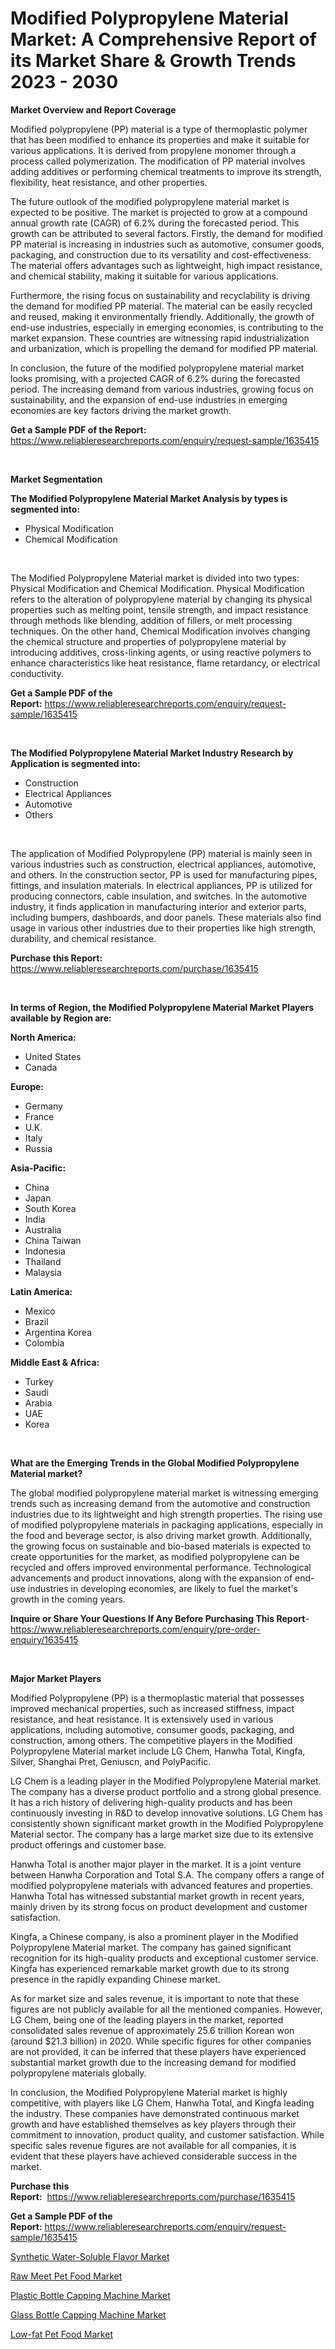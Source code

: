 <p><h1>Modified Polypropylene Material Market: A Comprehensive Report of its Market Share & Growth Trends 2023 - 2030</h1></p><p><strong>Market Overview and Report Coverage</strong></p>
<p><p>Modified polypropylene (PP) material is a type of thermoplastic polymer that has been modified to enhance its properties and make it suitable for various applications. It is derived from propylene monomer through a process called polymerization. The modification of PP material involves adding additives or performing chemical treatments to improve its strength, flexibility, heat resistance, and other properties.</p><p>The future outlook of the modified polypropylene material market is expected to be positive. The market is projected to grow at a compound annual growth rate (CAGR) of 6.2% during the forecasted period. This growth can be attributed to several factors. Firstly, the demand for modified PP material is increasing in industries such as automotive, consumer goods, packaging, and construction due to its versatility and cost-effectiveness. The material offers advantages such as lightweight, high impact resistance, and chemical stability, making it suitable for various applications.</p><p>Furthermore, the rising focus on sustainability and recyclability is driving the demand for modified PP material. The material can be easily recycled and reused, making it environmentally friendly. Additionally, the growth of end-use industries, especially in emerging economies, is contributing to the market expansion. These countries are witnessing rapid industrialization and urbanization, which is propelling the demand for modified PP material.</p><p>In conclusion, the future of the modified polypropylene material market looks promising, with a projected CAGR of 6.2% during the forecasted period. The increasing demand from various industries, growing focus on sustainability, and the expansion of end-use industries in emerging economies are key factors driving the market growth.</p></p>
<p><strong>Get a Sample PDF of the Report:</strong> <a href="https://www.reliableresearchreports.com/enquiry/request-sample/1635415">https://www.reliableresearchreports.com/enquiry/request-sample/1635415</a></p>
<p>&nbsp;</p>
<p><strong>Market Segmentation</strong></p>
<p><strong>The Modified Polypropylene Material Market Analysis by types is segmented into:</strong></p>
<p><ul><li>Physical Modification</li><li>Chemical Modification</li></ul></p>
<p>&nbsp;</p>
<p><p>The Modified Polypropylene Material market is divided into two types: Physical Modification and Chemical Modification. Physical Modification refers to the alteration of polypropylene material by changing its physical properties such as melting point, tensile strength, and impact resistance through methods like blending, addition of fillers, or melt processing techniques. On the other hand, Chemical Modification involves changing the chemical structure and properties of polypropylene material by introducing additives, cross-linking agents, or using reactive polymers to enhance characteristics like heat resistance, flame retardancy, or electrical conductivity.</p></p>
<p><strong>Get a Sample PDF of the Report:</strong>&nbsp;<a href="https://www.reliableresearchreports.com/enquiry/request-sample/1635415">https://www.reliableresearchreports.com/enquiry/request-sample/1635415</a></p>
<p>&nbsp;</p>
<p><strong>The Modified Polypropylene Material Market Industry Research by Application is segmented into:</strong></p>
<p><ul><li>Construction</li><li>Electrical Appliances</li><li>Automotive</li><li>Others</li></ul></p>
<p>&nbsp;</p>
<p><p>The application of Modified Polypropylene (PP) material is mainly seen in various industries such as construction, electrical appliances, automotive, and others. In the construction sector, PP is used for manufacturing pipes, fittings, and insulation materials. In electrical appliances, PP is utilized for producing connectors, cable insulation, and switches. In the automotive industry, it finds application in manufacturing interior and exterior parts, including bumpers, dashboards, and door panels. These materials also find usage in various other industries due to their properties like high strength, durability, and chemical resistance.</p></p>
<p><strong>Purchase this Report:</strong>&nbsp; <a href="https://www.reliableresearchreports.com/purchase/1635415">https://www.reliableresearchreports.com/purchase/1635415</a></p>
<p>&nbsp;</p>
<p><strong>In terms of Region, the Modified Polypropylene Material Market Players available by Region are:</strong></p>
<p>
    <p> <strong> North America: </strong>
        <ul>
            <li>United States</li>
            <li>Canada</li>
        </ul>
        </p> 
    <p> <strong> Europe: </strong>
        <ul>
            <li>Germany</li>
            <li>France</li>
            <li>U.K.</li>
            <li>Italy</li>
            <li>Russia</li>
        </ul>
        </p> 
    <p> <strong> Asia-Pacific: </strong>
        <ul>
            <li>China</li>
            <li>Japan</li>
            <li>South Korea</li>
            <li>India</li>
            <li>Australia</li>
            <li>China Taiwan</li>
            <li>Indonesia</li>
            <li>Thailand</li>
            <li>Malaysia</li>
        </ul>
        </p> 
    <p> <strong> Latin America: </strong>
        <ul>
            <li>Mexico</li>
            <li>Brazil</li>
            <li>Argentina Korea</li>
            <li>Colombia</li>
        </ul>
        </p> 
    <p> <strong> Middle East & Africa: </strong>
        <ul>
            <li>Turkey</li>
            <li>Saudi</li>
            <li>Arabia</li>
            <li>UAE</li>
            <li>Korea</li>
        </ul>
    </p>
    </p>
<p>&nbsp;</p>
<p><strong>What are the Emerging Trends in the Global Modified Polypropylene Material market?</strong></p>
<p><p>The global modified polypropylene material market is witnessing emerging trends such as increasing demand from the automotive and construction industries due to its lightweight and high strength properties. The rising use of modified polypropylene materials in packaging applications, especially in the food and beverage sector, is also driving market growth. Additionally, the growing focus on sustainable and bio-based materials is expected to create opportunities for the market, as modified polypropylene can be recycled and offers improved environmental performance. Technological advancements and product innovations, along with the expansion of end-use industries in developing economies, are likely to fuel the market's growth in the coming years.</p></p>
<p><strong>Inquire or Share Your Questions If Any Before Purchasing This Report</strong>- <a href="https://www.reliableresearchreports.com/enquiry/pre-order-enquiry/1635415">https://www.reliableresearchreports.com/enquiry/pre-order-enquiry/1635415</a></p>
<p>&nbsp;</p>
<p><strong>Major Market Players</strong></p>
<p><p>Modified Polypropylene (PP) is a thermoplastic material that possesses improved mechanical properties, such as increased stiffness, impact resistance, and heat resistance. It is extensively used in various applications, including automotive, consumer goods, packaging, and construction, among others. The competitive players in the Modified Polypropylene Material market include LG Chem, Hanwha Total, Kingfa, Silver, Shanghai Pret, Geniuscn, and PolyPacific.</p><p>LG Chem is a leading player in the Modified Polypropylene Material market. The company has a diverse product portfolio and a strong global presence. It has a rich history of delivering high-quality products and has been continuously investing in R&D to develop innovative solutions. LG Chem has consistently shown significant market growth in the Modified Polypropylene Material sector. The company has a large market size due to its extensive product offerings and customer base.</p><p>Hanwha Total is another major player in the market. It is a joint venture between Hanwha Corporation and Total S.A. The company offers a range of modified polypropylene materials with advanced features and properties. Hanwha Total has witnessed substantial market growth in recent years, mainly driven by its strong focus on product development and customer satisfaction.</p><p>Kingfa, a Chinese company, is also a prominent player in the Modified Polypropylene Material market. The company has gained significant recognition for its high-quality products and exceptional customer service. Kingfa has experienced remarkable market growth due to its strong presence in the rapidly expanding Chinese market.</p><p>As for market size and sales revenue, it is important to note that these figures are not publicly available for all the mentioned companies. However, LG Chem, being one of the leading players in the market, reported consolidated sales revenue of approximately 25.6 trillion Korean won (around $21.3 billion) in 2020. While specific figures for other companies are not provided, it can be inferred that these players have experienced substantial market growth due to the increasing demand for modified polypropylene materials globally.</p><p>In conclusion, the Modified Polypropylene Material market is highly competitive, with players like LG Chem, Hanwha Total, and Kingfa leading the industry. These companies have demonstrated continuous market growth and have established themselves as key players through their commitment to innovation, product quality, and customer satisfaction. While specific sales revenue figures are not available for all companies, it is evident that these players have achieved considerable success in the market.</p></p>
<p><strong>Purchase this Report:</strong>&nbsp;&nbsp;<a href="https://www.reliableresearchreports.com/purchase/1635415">https://www.reliableresearchreports.com/purchase/1635415</a></p>
<p></p>
<p><strong>Get a Sample PDF of the Report:</strong>&nbsp;<a href="https://www.reliableresearchreports.com/enquiry/request-sample/1635415">https://www.reliableresearchreports.com/enquiry/request-sample/1635415</a></p>
<p><p><a href="https://www.linkedin.com/pulse/synthetic-water-soluble-flavor-market-size-share-amp-zwdre/">Synthetic Water-Soluble Flavor Market</a></p><p><a href="https://www.linkedin.com/pulse/raw-meet-pet-food-market-size-growth-forecast-from-2023--ye6we/">Raw Meet Pet Food Market</a></p><p><a href="https://medium.com/@carolynfuller1997/plastic-bottle-capping-machine-market-size-growth-forecast-2023-2030-3b5f11da3df1">Plastic Bottle Capping Machine Market</a></p><p><a href="https://medium.com/@janicegriffin2022/glass-bottle-capping-machine-market-size-growth-forecast-2023-2030-18381acfdde5">Glass Bottle Capping Machine Market</a></p><p><a href="https://www.linkedin.com/pulse/decoding-low-fat-pet-food-market-deep-dive-latest-trends-segmentation-exh0e/">Low-fat Pet Food Market</a></p></p>